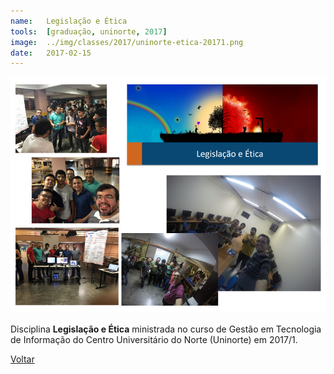 ```yaml
---
name:  	Legislação e Ética
tools: 	[graduação, uninorte, 2017]
image: 	../img/classes/2017/uninorte-etica-20171.png
date: 	2017-02-15
---
```


![](../img/classes/2017/uninorte-etica-20171.png)

Disciplina **Legislação e Ética** ministrada no curso de Gestão em Tecnologia de Informação do Centro Universitário do Norte (Uninorte) em 2017/1.

<p class="text-center">
	<a class="btn btn-outline-primary mt-1" href="{{ site.baseurl }}/classes/">Voltar</a>
</p>
